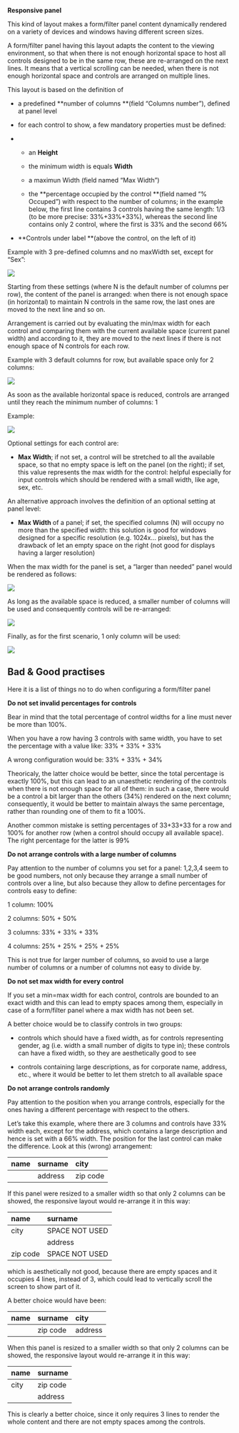 **Responsive panel**

This kind of layout makes a form/filter panel content dynamically rendered on a variety of devices and windows having different screen sizes.

A form/filter panel having this layout adapts the content to the viewing environment, so that when there is not enough horizontal space to host all controls designed to be in the same row, these are re-arranged on the next lines. It means that a vertical scrolling can be needed, when there is not enough horizontal space and controls are arranged on multiple lines.      


This layout is based on the definition of

* a predefined **number of columns **\(field “Columns number”\), defined at panel level

* for each control to show, a few mandatory properties must be defined:

* * an **Height**

  * the minimum width is equals **Width**

  * a maximun Width \(field named “Max Width”\)

  * the **percentage occupied by the control **\(field named “% Occuped”\) with respect to the number of columns; in the example below, the first line contains 3 controls having the same length: 1/3 \(to be more precise: 33%+33%+33%\), whereas the second line contains only 2 control, where the first is 33% and the second 66%
* **Controls under label **\(above the control, on the left of it\)

Example with 3 pre-defined columns and no maxWidth set, except for “Sex”:

![](https://lh5.googleusercontent.com/C9_r7HXp8mVVu2fcsfCTG2H-qrtgIWfyLZlkZSOZj8EpyobLOqiq8RZXlVcO18U-h4lOi7WdTBTOyVCopDdPn8tzgHgGVns9sgYJBtRptK4RxqQpFLlN1PYLPtkzgS49eCVAB4Gw)  


Starting from these settings \(where N is the default number of columns per row\), the content of the panel is arranged: when there is not enough space \(in horizontal\) to maintain N controls in the same row, the last ones are moved to the next line and so on.

Arrangement is carried out by evaluating the min/max width for each control and comparing them with the current available space \(current panel width\) and according to it, they are moved to the next lines if there is not enough space of N controls for each row.

Example with 3 default columns for row, but available space only for 2 columns:

![](https://lh5.googleusercontent.com/5JcwzzoQscbs4vtu-qGp-ArcS-3_AQ41qaIiRR3dcr5gikjfS6I-muJ3ZDtLUfM_G_PD8SdQJCsFjW0xZmDz6SDR49dUti1oiqfzaFKnMS1JplhOciLTkbwbBphcOjTp_Y1V8Kb_)

As soon as the available horizontal space is reduced, controls are arranged until they reach the minimum number of columns: 1

Example:

![](https://lh6.googleusercontent.com/QAvRM1jM8WL4KI2FYsGfSi8DXuQr_V2BjOKUzk3YCZlGRbB5Ktm_-Cg3Ap-lMq7l8xo4yLEAZZ4JGZ9K0zXRPIs6HLAKBbWtBxM23ciccCd5PszIl2i58ax3jJdNpUMlAFF9AOh9)

Optional settings for each control are:

* **Max Width**; if not set, a control will be stretched to all the available space, so that no empty space is left on the panel \(on the right\); if set, this value represents the max width for the control: helpful especially for input controls which should be rendered with a small width, like age, sex, etc.

An alternative approach involves the definition of an optional setting at panel level:

* **Max Width** of a panel; if set, the specified columns \(N\) will occupy no more than the specified width: this solution is good for windows designed for a specific resolution \(e.g. 1024x… pixels\), but has the drawback of let an empty space on the right \(not good for displays having a larger resolution\)

When the max width for the panel is set, a “larger than needed” panel would be rendered as follows:

![](https://lh5.googleusercontent.com/wh7qi78MDB4ab07B6s6ofx8dJ6EtimzY4WDK-CoXDxV2EzgwsVlyf0BjypG632u39y_Is4NXbETRvqLkhwhYVFUo9RusydNHA4jQsOiTRx_DT-0417D_jR5LBOQjtTV6-_Vo1vP8)

As long as the available space is reduced, a smaller number of columns will be used and consequently controls will be re-arranged:

![](https://lh5.googleusercontent.com/2hMF_5IAJmBtdXjDAhZohMi8dZrRFXRDSzoTFdY83Z7bt2Qtc16_BmS64PDz4O1hmGQU5bO4OB-oBv1hYkAF6k2W6OCb-pRLbfz5UPOTuZZxWVW4re-VuIs9cTaGJ_E9mH_IYj-7)

Finally, as for the first scenario, 1 only column will be used:

![](https://lh6.googleusercontent.com/ZZzBnCGTXX7ZYxV-3wrWqjWJbJwpZiRxrMpTA9ESPx1ixyy_XhJDtY-cb8y7CefuFzNVdhYovK-j4L0YTwcSO8wVNDolnvFX8xoHQGpn0q0tkQAJ6Ts8GHuCwLY6h78Qx-0Zeawt)

    

## Bad & Good practises

Here it is a list of things no to do when configuring a form/filter panel



**Do not set invalid percentages for controls**

Bear in mind that the total percentage of control widths for a line must never be more than 100%.

When you have a row having 3 controls with same width, you have to set the percentage with a value like: 33% + 33% + 33%

A wrong configuration would be: 33% + 33% + 34%

Theoricaly, the latter choice would be better, since the total percentage is exactly 100%, but this can lead to an unaesthetic rendering of the controls when there is not enough space for all of them: in such a case, there would be a control a bit larger than the others \(34%\) rendered on the next column; consequently, it would be better to maintain always the same percentage, rather than rounding one of them to fit a 100%.

Another common mistake is setting percentages of 33+33+33 for a row and 100% for another row \(when a control should occupy all available space\). The right percentage for the latter is 99%



**Do not arrange controls with a large number of columns**

Pay attention to the number of columns you set for a panel: 1,2,3,4 seem to be good numbers, not only because they arrange a small number of controls over a line, but also because they allow to define percentages for controls easy to define:

1 column: 100%

2 columns: 50% + 50%

3 columns: 33% + 33% + 33%

4 columns: 25% + 25% + 25% + 25%

This is not true for larger number of columns, so avoid to use a large number of columns or a number of columns not easy to divide by.



**Do not set max width for every control**

If you set a min=max width for each control, controls are bounded to an exact width and this can lead to empty spaces among them, especially in case of a form/filter panel where a max width has not been set.

A better choice would be to classify controls in two groups:

* controls which should have a fixed width, as for controls representing gender, ag \(i.e. width a small number of digits to type in\); these controls can have a fixed width, so they are aesthetically good to see

* controls containing large descriptions, as for corporate name, address, etc., where it would be better to let them stretch to all available space



**Do not arrange controls randomly**

Pay attention to the position when you arrange controls, especially for the ones having a different percentage with respect to the others.

Let’s take this example, where there are 3 columns and controls have 33% width each, except for the address, which contains a large description and hence is set with a 66% width. The position for the last control can make the difference. Look at this \(wrong\) arrangement:

| name | surname | city |
| :--- | :--- | :--- |
|  | address | zip code |

If this panel were resized to a smaller width so that only 2 columns can be showed, the responsive layout would re-arrange it in this way:

| name | surname |
| :--- | :--- |
| city | SPACE NOT USED |
|  | address |
| zip code | SPACE NOT USED |

which is aesthetically not good, because there are empty spaces and it occupies 4 lines, instead of 3, which could lead to vertically scroll the screen to show part of it.

A better choice would have been:

| name | surname | city |
| :--- | :--- | :--- |
|  | zip code | address |

When this panel is resized to a smaller width so that only 2 columns can be showed, the responsive layout would re-arrange it in this way:

| name | surname |
| :--- | :--- |
| city | zip code |
|  | address |

This is clearly a better choice, since it only requires 3 lines to render the whole content and there are not empty spaces among the controls.

